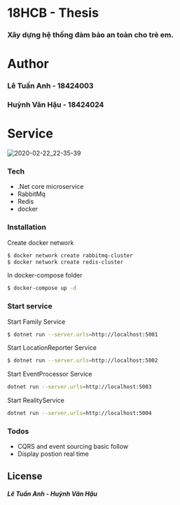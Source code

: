 # 18HCB - Thesis
### Xây dựng hệ thống đảm bảo an toàn cho trẻ em.

# Author
### Lê Tuấn Anh - 18424003
### Huỳnh Văn Hậu - 18424024

# Service
![2020-02-22_22-35-39](https://user-images.githubusercontent.com/61270653/75095430-3092c780-55c7-11ea-85a5-0c0f4238e1c0.png)

### Tech
* .Net core microservice
* RabbitMq
* Redis
* docker

### Installation
Create docker network
```sh
$ docker network create rabbitmq-cluster
$ docker network create redis-cluster
```
In docker-compose folder
```sh
$ docker-compose up -d
```
### Start service
Start Family Service
```sh
$ dotnet run --server.urls=http://localhost:5001
```
Start LocationReporter Service
```sh
$ dotnet run --server.urls=http://localhost:5002
```
Start EventProcessor Service
```sh
dotnet run --server.urls=http://localhost:5003
```
Start RealityService
```sh
dotnet run --server.urls=http://localhost:5004
```
### Todos

 - CQRS and event sourcing basic follow
 - Display postion real time

License
----
##### Lê Tuấn Anh - Huỳnh Văn Hậu
